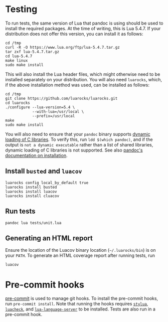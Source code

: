 # Testing

To run tests, the same version of Lua that pandoc is using should be used to install the required packages. At the time of writing, this is Lua 5.4.7. If your distribution does not offer this version, you can install it as follows:
```console
cd /tmp
curl -R -O https://www.lua.org/ftp/lua-5.4.7.tar.gz
tar zxf lua-5.4.7.tar.gz
cd lua-5.4.7
make linux
sudo make install
```
This will also install the Lua header files, which might otherwise need to be installed separately on your distribution.
You will also need `luarocks`, which, if the above installation method was used, can be installed as follows:
```console
cd /tmp
git clone https://github.com/luarocks/luarocks.git
cd luarocks
./configure --lua-version=5.4 \
            --with-lua=/usr/local \
            --prefix=/usr/local
make
sudo make install
```
You will also need to ensure that your `pandoc` binary supports [dynamic loading of C libraries](https://github.com/jgm/pandoc/issues/6850). To verify this, run `ldd $(which pandoc)`, and if the output is `not a dynamic executable` rather than a list of shared libraries, dynamic loading of C libraries is not supported. See also [pandoc's documentation on installation](https://pandoc.org/installing.html#linux).

## Install `busted` and `luacov`

```console
luarocks config local_by_default true
luarocks install busted
luarocks install luacov
luarocks install cluacov
```

## Run tests

```console
pandoc lua tests/unit.lua
```

## Generating an HTML report

Ensure the location of the Luacov binary location (`~/.luarocks/bin`) is on your `PATH`. To generate an HTML coverage report after running tests, run
```console
luacov
```


# Pre-commit hooks

[pre-commit](https://pre-commit.com/) is used to manage git hooks. To install the pre-commit hooks, run `pre-commit install`. Note that running the hooks requires [`stylua`](https://github.com/JohnnyMorganz/StyLua), [`luacheck`](https://github.com/lunarmodules/luacheck), and [`lua-language-server`](https://github.com/LuaLS/lua-language-server) to be installed. Tests are also run in a pre-commit hook.
